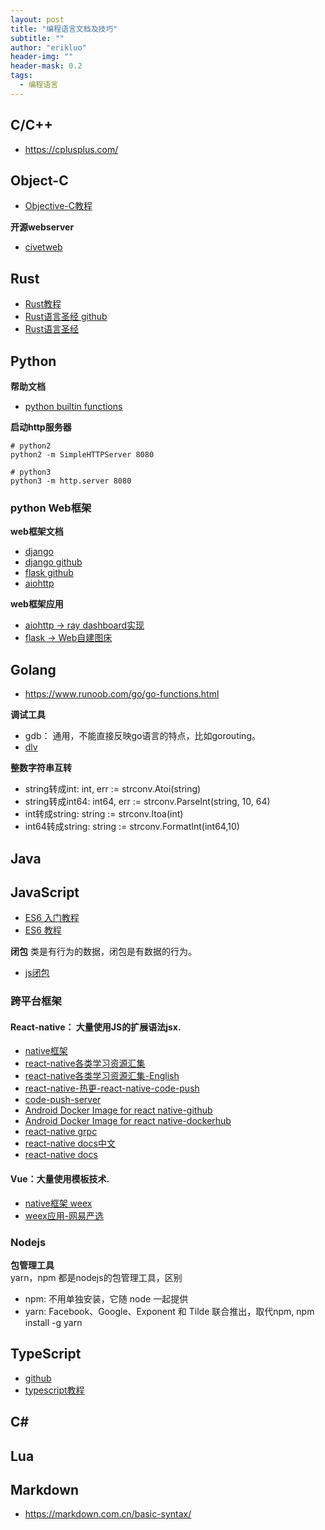 ```yaml
---
layout: post
title: "编程语言文档及技巧"
subtitle: ""
author: "erikluo"
header-img: ""
header-mask: 0.2
tags:
  - 编程语言
---
```



## C/C++

- <https://cplusplus.com/>

## Object-C
- [Objective-C教程](https://www.runoob.com/ios/ios-objective-c.html)

**开源webserver**<br>
- [civetweb](https://github.com/civetweb/civetweb)

## Rust
- [Rust教程](https://www.runoob.com/rust/rust-tutorial.html)
- [Rust语言圣经 github](https://github.com/sunface/rust-course)
- [Rust语言圣经](https://course.rs/about-book.html)


## Python
**帮助文档**<br>
- [python builtin functions](https://docs.python.org/3/library/functions.html#func-list)

**启动http服务器** <br>
```
# python2
python2 -m SimpleHTTPServer 8080

# python3
python3 -m http.server 8080
```
### python Web框架
**web框架文档**<br>
- [django](https://www.djangoproject.com/)
- [django github](https://github.com/django/django)
- [flask github](https://github.com/pallets/flask)
- [aiohttp](https://docs.aiohttp.org/en/stable/)

**web框架应用**<br>
- [aiohttp -> ray dashboard实现](https://github.com/ray-project/ray/)
- [flask -> Web自建图床](https://gitee.com/staugur/picbed)

## Golang
- <https://www.runoob.com/go/go-functions.html>  

**调试工具**<br>
- gdb： 通用，不能直接反映go语言的特点，比如gorouting。
- [dlv](https://github.com/go-delve/delve)

**整数字符串互转**<br>
- string转成int:  int, err := strconv.Atoi(string)
- string转成int64: int64, err := strconv.ParseInt(string, 10, 64)
- int转成string: string := strconv.Itoa(int)
- int64转成string: string := strconv.FormatInt(int64,10)


## Java

## JavaScript
- [ES6 入门教程](https://es6.ruanyifeng.com/)
- [ ES6 教程](https://www.runoob.com/w3cnote/es6-tutorial.html)

**闭包**
类是有行为的数据，闭包是有数据的行为。   
- [js闭包](https://www.ruanyifeng.com/blog/2009/08/learning_javascript_closures.html)


### 跨平台框架
#### React-native： 大量使用JS的扩展语法jsx.
- [native框架](https://github.com/facebook/react-native)
- [react-native各类学习资源汇集](https://github.com/reactnativecn/react-native-guide)
- [react-native各类学习资源汇集-English](https://github.com/jondot/awesome-react-native)
- [react-native-热更-react-native-code-push](https://github.com/microsoft/react-native-code-push)
- [code-push-server](https://github.com/lisong/code-push-server)
- [Android Docker Image for react native-github](https://github.com/react-native-community/docker-android)
- [Android Docker Image for react native-dockerhub](https://hub.docker.com/r/reactnativecommunity/react-native-android)
- [react-native grpc](https://github.com/DaniJG/react-native-grpc)
- [react-native docs中文](https://reactnative.cn/docs/getting-started)
- [react-native docs](https://reactnative.dev/docs/getting-started)

#### Vue：大量使用模板技术.
- [native框架 weex](https://github.com/alibaba/weex)
- [weex应用-网易严选](https://github.com/zwwill/yanxuan-weex-demo)

### Nodejs
**包管理工具**<br>
yarn，npm 都是nodejs的包管理工具，区别
- npm: 不用单独安装，它随 node 一起提供
- yarn: Facebook、Google、Exponent 和 Tilde 联合推出，取代npm,  npm install -g yarn

## TypeScript
- [github](https://github.com/microsoft/TypeScript)
- [typescript教程](https://www.runoob.com/typescript/ts-tutorial.html)
## C#
## Lua
## Markdown
- <https://markdown.com.cn/basic-syntax/>
